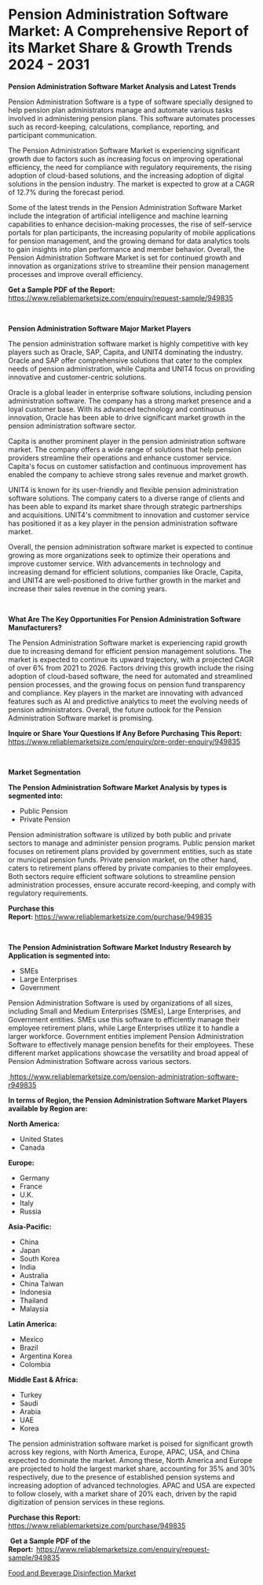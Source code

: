 <p><h1>Pension Administration Software Market: A Comprehensive Report of its Market Share & Growth Trends 2024 - 2031</h1></p><p><strong>Pension Administration Software Market Analysis and Latest Trends</strong></p>
<p><p>Pension Administration Software is a type of software specially designed to help pension plan administrators manage and automate various tasks involved in administering pension plans. This software automates processes such as record-keeping, calculations, compliance, reporting, and participant communication.</p><p>The Pension Administration Software Market is experiencing significant growth due to factors such as increasing focus on improving operational efficiency, the need for compliance with regulatory requirements, the rising adoption of cloud-based solutions, and the increasing adoption of digital solutions in the pension industry. The market is expected to grow at a CAGR of 12.7% during the forecast period.</p><p>Some of the latest trends in the Pension Administration Software Market include the integration of artificial intelligence and machine learning capabilities to enhance decision-making processes, the rise of self-service portals for plan participants, the increasing popularity of mobile applications for pension management, and the growing demand for data analytics tools to gain insights into plan performance and member behavior. Overall, the Pension Administration Software Market is set for continued growth and innovation as organizations strive to streamline their pension management processes and improve overall efficiency.</p></p>
<p><strong>Get a Sample PDF of the Report:&nbsp;</strong> <a href="https://www.reliablemarketsize.com/enquiry/request-sample/949835">https://www.reliablemarketsize.com/enquiry/request-sample/949835</a></p>
<p>&nbsp;</p>
<p><strong>Pension Administration Software Major Market Players</strong></p>
<p><p>The pension administration software market is highly competitive with key players such as Oracle, SAP, Capita, and UNIT4 dominating the industry. Oracle and SAP offer comprehensive solutions that cater to the complex needs of pension administration, while Capita and UNIT4 focus on providing innovative and customer-centric solutions.</p><p>Oracle is a global leader in enterprise software solutions, including pension administration software. The company has a strong market presence and a loyal customer base. With its advanced technology and continuous innovation, Oracle has been able to drive significant market growth in the pension administration software sector.</p><p>Capita is another prominent player in the pension administration software market. The company offers a wide range of solutions that help pension providers streamline their operations and enhance customer service. Capita's focus on customer satisfaction and continuous improvement has enabled the company to achieve strong sales revenue and market growth.</p><p>UNIT4 is known for its user-friendly and flexible pension administration software solutions. The company caters to a diverse range of clients and has been able to expand its market share through strategic partnerships and acquisitions. UNIT4's commitment to innovation and customer service has positioned it as a key player in the pension administration software market.</p><p>Overall, the pension administration software market is expected to continue growing as more organizations seek to optimize their operations and improve customer service. With advancements in technology and increasing demand for efficient solutions, companies like Oracle, Capita, and UNIT4 are well-positioned to drive further growth in the market and increase their sales revenue in the coming years.</p></p>
<p>&nbsp;</p>
<p><strong>What Are The Key Opportunities For Pension Administration Software Manufacturers?</strong></p>
<p><p>The Pension Administration Software market is experiencing rapid growth due to increasing demand for efficient pension management solutions. The market is expected to continue its upward trajectory, with a projected CAGR of over 6% from 2021 to 2026. Factors driving this growth include the rising adoption of cloud-based software, the need for automated and streamlined pension processes, and the growing focus on pension fund transparency and compliance. Key players in the market are innovating with advanced features such as AI and predictive analytics to meet the evolving needs of pension administrators. Overall, the future outlook for the Pension Administration Software market is promising.</p></p>
<p><strong>Inquire or Share Your Questions If Any Before Purchasing This Report:</strong> <a href="https://www.reliablemarketsize.com/enquiry/pre-order-enquiry/949835">https://www.reliablemarketsize.com/enquiry/pre-order-enquiry/949835</a></p>
<p>&nbsp;</p>
<p><strong>Market Segmentation</strong></p>
<p><strong>The Pension Administration Software Market Analysis by types is segmented into:</strong></p>
<p><ul><li>Public Pension</li><li>Private Pension</li></ul></p>
<p><p>Pension administration software is utilized by both public and private sectors to manage and administer pension programs. Public pension market focuses on retirement plans provided by government entities, such as state or municipal pension funds. Private pension market, on the other hand, caters to retirement plans offered by private companies to their employees. Both sectors require efficient software solutions to streamline pension administration processes, ensure accurate record-keeping, and comply with regulatory requirements.</p></p>
<p><strong>Purchase this Report:&nbsp;</strong><a href="https://www.reliablemarketsize.com/purchase/949835">https://www.reliablemarketsize.com/purchase/949835</a></p>
<p>&nbsp;</p>
<p><strong>The Pension Administration Software Market Industry Research by Application is segmented into:</strong></p>
<p><ul><li>SMEs</li><li>Large Enterprises</li><li>Government</li></ul></p>
<p><p>Pension Administration Software is used by organizations of all sizes, including Small and Medium Enterprises (SMEs), Large Enterprises, and Government entities. SMEs use this software to efficiently manage their employee retirement plans, while Large Enterprises utilize it to handle a larger workforce. Government entities implement Pension Administration Software to effectively manage pension benefits for their employees. These different market applications showcase the versatility and broad appeal of Pension Administration Software across various sectors.</p></p>
<p><a href="https://www.reliablemarketsize.com/pension-administration-software-r949835">&nbsp;https://www.reliablemarketsize.com/pension-administration-software-r949835</a></p>
<p><strong>In terms of Region, the Pension Administration Software Market Players available by Region are:</strong></p>
<p>
    <p> <strong> North America: </strong>
        <ul>
            <li>United States</li>
            <li>Canada</li>
        </ul>
        </p> 
    <p> <strong> Europe: </strong>
        <ul>
            <li>Germany</li>
            <li>France</li>
            <li>U.K.</li>
            <li>Italy</li>
            <li>Russia</li>
        </ul>
        </p> 
    <p> <strong> Asia-Pacific: </strong>
        <ul>
            <li>China</li>
            <li>Japan</li>
            <li>South Korea</li>
            <li>India</li>
            <li>Australia</li>
            <li>China Taiwan</li>
            <li>Indonesia</li>
            <li>Thailand</li>
            <li>Malaysia</li>
        </ul>
        </p> 
    <p> <strong> Latin America: </strong>
        <ul>
            <li>Mexico</li>
            <li>Brazil</li>
            <li>Argentina Korea</li>
            <li>Colombia</li>
        </ul>
        </p> 
    <p> <strong> Middle East & Africa: </strong>
        <ul>
            <li>Turkey</li>
            <li>Saudi</li>
            <li>Arabia</li>
            <li>UAE</li>
            <li>Korea</li>
        </ul>
    </p>
    </p>
<p><p>The pension administration software market is poised for significant growth across key regions, with North America, Europe, APAC, USA, and China expected to dominate the market. Among these, North America and Europe are projected to hold the largest market share, accounting for 35% and 30% respectively, due to the presence of established pension systems and increasing adoption of advanced technologies. APAC and USA are expected to follow closely, with a market share of 20% each, driven by the rapid digitization of pension services in these regions.</p></p>
<p><strong>Purchase this Report: </strong><a href="https://www.reliablemarketsize.com/purchase/949835">https://www.reliablemarketsize.com/purchase/949835</a></p>
<p>&nbsp;<strong>Get a Sample PDF of the Report:&nbsp;&nbsp;</strong><a href="https://www.reliablemarketsize.com/enquiry/request-sample/949835">https://www.reliablemarketsize.com/enquiry/request-sample/949835</a></p>
<p><strong></strong></p>
<p><p><a href="https://medium.com/@loganunn65756/food-and-beverage-disinfection-market-research-report-includes-analysis-on-market-size-share-and-e7ed0c83017a">Food and Beverage Disinfection Market</a></p></p>